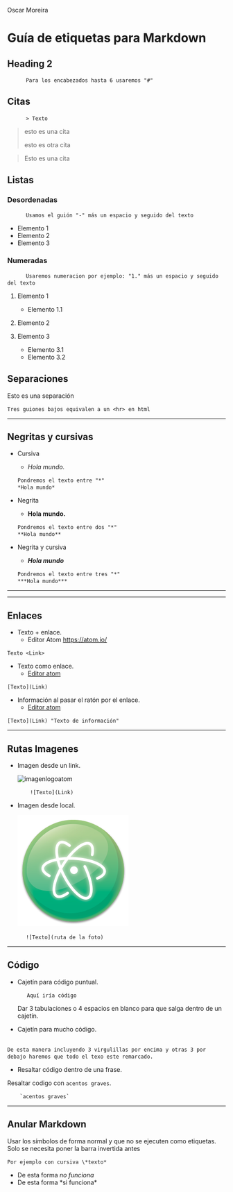 Oscar Moreira

# Guía de etiquetas para Markdown

## Heading 2

~~~
      Para los encabezados hasta 6 usaremos "#"
~~~

## Citas

~~~
      > Texto
~~~

> esto es una cita
>
> esto es otra cita

> Esto es una cita




## Listas

### Desordenadas

~~~
      Usamos el guión "-" más un espacio y seguido del texto
~~~

- Elemento 1
- Elemento 2
- Elemento 3


### Numeradas

~~~
      Usaremos numeracion por ejemplo: "1." más un espacio y seguido del texto
~~~

1. Elemento 1
    - Elemento 1.1
2. Elemento 2

3. Elemento 3
    - Elemento 3.1
    - Elemento 3.2


## Separaciones

Esto es una separación
~~~
Tres guiones bajos equivalen a un <hr> en html
~~~
___


## Negritas y cursivas

- Cursiva

    - *Hola mundo.*
    ~~~
    Pondremos el texto entre "*"
    *Hola mundo*
    ~~~

- Negrita

    - **Hola mundo.**
    ~~~
    Pondremos el texto entre dos "*"
    **Hola mundo**
    ~~~

- Negrita y cursiva

  - ***Hola mundo***
  ~~~
  Pondremos el texto entre tres "*"
  ***Hola mundo***
  ~~~

___
___


## Enlaces
- Texto + enlace.
  - Editor Atom <https://atom.io/>
~~~
Texto <Link>
~~~

- Texto como enlace.
  - [Editor atom](https://atom.io/)
~~~
[Texto](Link)
~~~

- Información al pasar el ratón por el enlace.
  - [Editor atom](https://atom.io/ "Enlace para editor atom")
~~~
[Texto](Link) "Texto de información"
~~~

___

## Rutas Imagenes

- Imagen desde un link.

    ![imagenlogoatom](https://curtistimson.co.uk/images/post/atom/atom-editor-logo.jpg)
    ~~~
        ![Texto](Link)
    ~~~


- Imagen desde local.

    ![logoatom](Images/logoatom.png)
~~~
      ![Texto](ruta de la foto)
~~~

___

## Código

- Cajetín para código puntual.

         Aquí iría código

    Dar 3 tabulaciones o 4 espacios en blanco para que salga dentro de un cajetín.

- Cajetín para mucho código.

~~~

De esta manera incluyendo 3 virgulillas por encima y otras 3 por debajo haremos que todo el texo este remarcado.

~~~

- Resaltar código dentro de una frase.

Resaltar codigo con `acentos graves`.

~~~
    `acentos graves`
~~~

___

## Anular Markdown

Usar los símbolos de forma normal y que no se ejecuten como etiquetas.
Solo se necesita poner la barra invertida antes
~~~
Por ejemplo con cursiva \*texto*
~~~

- De esta forma *no funciona*
- De esta forma \*si funciona*
